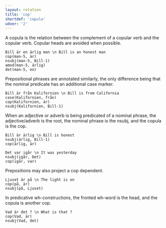 ```yaml
---
layout: relation
title: 'cop'
shortdef: 'copula'
udver: '2'
---
```


A copula is the relation between the complement of a copular verb and
the copular verb. Copular heads are avoided when possible.

~~~ sdparse
Bill är en ärlig man \n Bill is an honest man
cop(man-5, är)
nsubj(man-5, Bill-1)
amod(man-5, ärlig)
det(man-5, en)
~~~

Prepositional phrases are annotated similarly, the only difference being that
the nominal predicate has an additional case marker.

~~~ sdparse
Bill är från Kalifornien \n Bill is from California
case(Kalifornien, från)
cop(Kalifornien, är)
nsubj(Kalifornien, Bill-1)
~~~

When an adjective or adverb is being predicated of a nominal phrase, the
adjective/adverb is the root, the nominal phrase is the nsubj, and the
copula is the cop.

~~~ sdparse
Bill är ärlig \n Bill is honest
nsubj(ärlig, Bill-1)
cop(ärlig, är)
~~~

~~~ sdparse
Det var igår \n It was yesterday
nsubj(igår, Det)
cop(igår, var)
~~~

Prepositions may also project a cop dependent.

~~~ sdparse
Ljuset är på \n The light is on
cop(på, är)
nsubj(på, Ljuset)
~~~

In predicative wh-constructions, the fronted wh-word is the head, and the copula is 
another cop.

~~~ sdparse
Vad är det ? \n What is that ?
cop(Vad, är)
nsubj(Vad, det)
~~~
<!-- Interlanguage links updated Út zář 29 20:43:14 CEST 2020 -->
